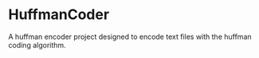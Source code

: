 HuffmanCoder
============

A huffman encoder project designed to encode text files with the huffman coding algorithm.
